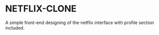 # NETFLIX-CLONE

A simple front-end designing of the netflix interface with profile section included.
